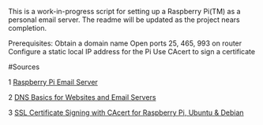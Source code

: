 This is a work-in-progress script for setting up a Raspberry Pi(TM) as a personal email server. The readme will be updated as the project nears completion.

Prerequisites:
Obtain a domain name
Open ports 25, 465, 993 on router
Configure a static local IP address for the Pi
Use CAcert to sign a certificate


#Sources

1 [Raspberry Pi Email Server](https://samhobbs.co.uk/raspberry-pi-email-server)

2 [DNS Basics for Websites and Email Servers](https://samhobbs.co.uk/2015/02/dns-basics-websites-and-email-servers)


3 [SSL Certificate Signing with CAcert for Raspberry Pi, Ubuntu & Debian](https://samhobbs.co.uk/2014/04/ssl-certificate-signing-cacert-raspberry-pi-ubuntu-debian)